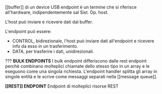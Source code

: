 [[buffer]] di un device USB
endpoint è un termine che si riferisce all'hardware, indipendentemente sal Sist. Op. host.

L'host può inviare e ricevere dati dal buffer.

L'endpoint può essere:
- CONTROL, bidirezionale, l'host può inviare dati all'endpoint e ricevere info da esso in un trasferimento.
- DATA, per trasferire i dati, unidirezionali.

???
**BULK ENDPOINTS**
I bulk endpoint differiscono dalle rest endpoint perchè combinano molteplici chiamate dello stesso tipo in un array e le eseguono come una singola richiesta.
L'endpoint handler splitta gli array in singole entità e le scrive come messaggi separati nella [[message queue]].

**[[REST]] ENDPOINT**
Endpoint di molteplici risorse REST